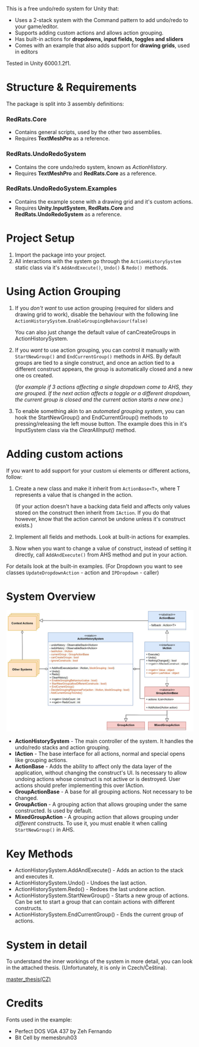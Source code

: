 
This is a free undo/redo system for Unity that:

- Uses a 2-stack system with the Command pattern to add undo/redo to your game/editor.
- Supports adding custom actions and allows action grouping.
- Has built-in actions for **dropdowns, input fields, toggles and sliders**
- Comes with an example that also adds support for **drawing grids**, used in editors

Tested in Unity 6000.1.2f1.


# Structure & Requirements
The package is split into 3 assembly definitions:

### **RedRats.Core**
- Contains general scripts, used by the other two assemblies.
- Requires **TextMeshPro** as a reference.

### **RedRats.UndoRedoSystem**
  - Contains the core undo/redo system, known as _ActionHistory_.
  - Requires **TextMeshPro** and **RedRats.Core** as a reference.

### **RedRats.UndoRedoSystem.Examples**
- Contains the example scene with a drawing grid and it's custom actions.
- Requires **Unity.InputSystem**, **RedRats.Core** and **RedRats.UndoRedoSystem** as a reference.


# Project Setup

1. Import the package into your project.
2. All interactions with the system go through the `ActionHistorySystem` static class via it's `AddAndExecute()`, `Undo()` & `Redo() `methods.


# Using Action Grouping
1. If you _don't want_ to use action grouping (required for sliders and drawing grid to work), disable the behaviour with the following line
`ActionHistorySystem.EnableGroupingBehaviour(false)`

    You can also just change the default value of canCreateGroups in ActionHistorySystem.
2. If you _want_ to use action grouping, you can control it manually with `StartNewGroup()` and `EndCurrentGroup()` methods in AHS. By default groups are tied to a single construct, and once an action tied to a different construct appears, the group is automatically closed and a new one os created.

   (_for example if 3 actions affecting a single dropdown come to AHS, they are grouped. If the next action affects a toggle or a different dropdown, the current group is closed and the current action starts a new one._)
3. To enable something akin to an _automated grouping system_, you can hook the StartNewGroup() and EndCurrentGroup() methods to pressing/releasing the left mouse button. The example does this in it's InputSystem class via the _ClearAllInput()_ method.


# Adding custom actions
If you want to add support for your custom ui elements or different actions, follow:
1. Create a new class and make it inherit from `ActionBase<T>`, where T represents a value that is changed in the action.

   (If your action doesn't have a backing data field and affects only values stored on the construct then inherit from `IAction`. If you do that however, know that the action cannot be undone unless it's construct exists.)

2. Implement all fields and methods. Look at built-in actions for examples.

3. Now when you want to change a value of construct, instead of setting it directly, call `AddAndExecute()` from AHS method and put in your action.

For details look at the built-in examples. (For Dropdown you want to see classes `UpdateDropdownAction` - action and `IPDropdown` - caller) 


# System Overview
![Undo/Redo class diagram](Images/UndoRedo_class_diagram.jpg)
- **ActionHistorySystem** - The main controller of the system. It handles the undo/redo stacks and action grouping.
- **IAction** - The base interface for all actions, normal and special opens like grouping actions.
- **ActionBase** - Adds the ability to affect only the data layer of the application, without changing the construct's UI. Is necessary to allow undoing actions whose construct is not active or is destroyed. User actions should prefer implementing this over IAction.
- **GroupActionBase** - A base for all grouping actions. Not necessary to be changed.
- **GroupAction** - A grouping action that allows grouping under the same constructed. Is used by default.
- **MixedGroupAction** - A grouping action that allows grouping under _different_ constructs. To use it, you must enable it when calling `StartNewGroup()` in AHS.


# Key Methods
- ActionHistorySystem.AddAndExecute() - Adds an action to the stack and executes it.
- ActionHistorySystem.Undo() - Undoes the last action.
- ActionHistorySystem.Redo() - Redoes the last undone action.
- ActionHistorySystem.StartNewGroup() - Starts a new group of actions. Can be set to start a group that can contain actions with different constructs.
- ActionHistorySystem.EndCurrentGroup() - Ends the current group of actions.

# System in detail
To understand the inner workings of the system in more detail, you can look in the attached thesis. (Unfortunately, it is only in Czech/Čeština).

[master_thesis(CZ)](Documentation_and_implementation_of_functions_that_improve_the_usability_of_the_software_Jan_Kunetka.pdf)

# Credits
Fonts used in the example:

- Perfect DOS VGA 437 by Zeh Fernando
- Bit Cell by memesbruh03